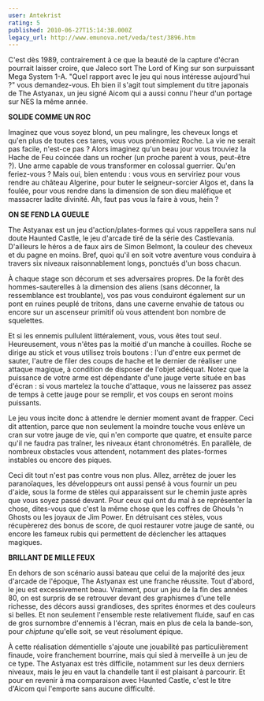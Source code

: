 ```yaml
---
user: Antekrist
rating: 5
published: 2010-06-27T15:14:38.000Z
legacy_url: http://www.emunova.net/veda/test/3896.htm
---
```

C'est dès 1989, contrairement à ce que la beauté de la capture d'écran pourrait laisser croire, que Jaleco sort The Lord of King sur son surpuissant Mega System 1-A. "Quel rapport avec le jeu qui nous intéresse aujourd'hui ?" vous demandez-vous. Eh bien il s'agit tout simplement du titre japonais de The Astyanax, un jeu signé Aicom qui a aussi connu l'heur d'un portage sur NES la même année.  

  

**SOLIDE COMME UN ROC**  

Imaginez que vous soyez blond, un peu malingre, les cheveux longs et qu'en plus de toutes ces tares, vous vous prénomiez Roche. La vie ne serait pas facile, n'est-ce pas ? Alors imaginez qu'un beau jour vous trouviez la Hache de Feu coincée dans un rocher (un proche parent à vous, peut-être ?). Une arme capable de vous transformer en colossal guerrier. Qu'en feriez-vous ? Mais oui, bien entendu : vous vous en serviriez pour vous rendre au château Algerine, pour buter le seigneur-sorcier Algos et, dans la foulée, pour vous rendre dans la dimension de son dieu maléfique et massacrer ladite divinité. Ah, faut pas vous la faire à vous, hein ?  

  

**ON SE FEND LA GUEULE**  

The Astyanax est un jeu d'action/plates-formes qui vous rappellera sans nul doute Haunted Castle, le jeu d'arcade tiré de la série des Castlevania. D'ailleurs le héros a de faux airs de Simon Belmont, la couleur des cheveux et du pagne en moins. Bref, quoi qu'il en soit votre aventure vous conduira à travers six niveaux raisonnablement longs, ponctués d'un boss chacun.  

À chaque stage son décorum et ses adversaires propres. De la forêt des hommes-sauterelles à la dimension des aliens (sans déconner, la ressemblance est troublante), vos pas vous conduiront également sur un pont en ruines peuplé de tritons, dans une caverne envahie de tatous ou encore sur un ascenseur primitif où vous attendent bon nombre de squelettes.  

Et si les ennemis pullulent littéralement, vous, vous êtes tout seul. Heureusement, vous n'êtes pas la moitié d'un manche à couilles. Roche se dirige au stick et vous utilisez trois boutons : l'un d'entre eux permet de sauter, l'autre de filer des coups de hache et le dernier de réaliser une attaque magique, à condition de disposer de l'objet adéquat. Notez que la puissance de votre arme est dépendante d'une jauge verte située en bas d'écran : si vous martelez la touche d'attaque, vous ne laisserez pas assez de temps à cette jauge pour se remplir, et vos coups en seront moins puissants.  

Le jeu vous incite donc à attendre le dernier moment avant de frapper. Ceci dit attention, parce que non seulement la moindre touche vous enlève un cran sur votre jauge de vie, qui n'en comporte que quatre, et ensuite parce qu'il ne faudra pas traîner, les niveaux étant chronométrés. En parallèle, de nombreux obstacles vous attendent, notamment des plates-formes instables ou encore des piques.  

Ceci dit tout n'est pas contre vous non plus. Allez, arrêtez de jouer les paranoïaques, les développeurs ont aussi pensé à vous fournir un peu d'aide, sous la forme de stèles qui apparaissent sur le chemin juste après que vous soyez passé devant. Pour ceux qui ont du mal à se représenter la chose, dites-vous que c'est la même chose que les coffres de Ghouls 'n Ghosts ou les joyaux de Jim Power. En détruisant ces stèles, vous récupèrerez des bonus de score, de quoi restaurer votre jauge de santé, ou encore les fameux rubis qui permettent de déclencher les attaques magiques.  

  

**BRILLANT DE MILLE FEUX**  

En dehors de son scénario aussi bateau que celui de la majorité des jeux d'arcade de l'époque, The Astyanax est une franche réussite. Tout d'abord, le jeu est excessivement beau. Vraiment, pour un jeu de la fin des années 80, on est surpris de se retrouver devant des graphismes d'une telle richesse, des décors aussi grandioses, des sprites énormes et des couleurs si belles. Et non seulement l'ensemble reste relativement fluide, sauf en cas de gros surnombre d'ennemis à l'écran, mais en plus de cela la bande-son, pour _chiptune_ qu'elle soit, se veut résolument épique.  

À cette réalisation démentielle s'ajoute une jouabilité pas particulièrement finaude, voire franchement bourrine, mais qui sied à merveille à un jeu de ce type. The Astyanax est très difficile, notamment sur les deux derniers niveaux, mais le jeu en vaut la chandelle tant il est plaisant à parcourir. Et pour en revenir à ma comparaison avec Haunted Castle, c'est le titre d'Aicom qui l'emporte sans aucune difficulté.